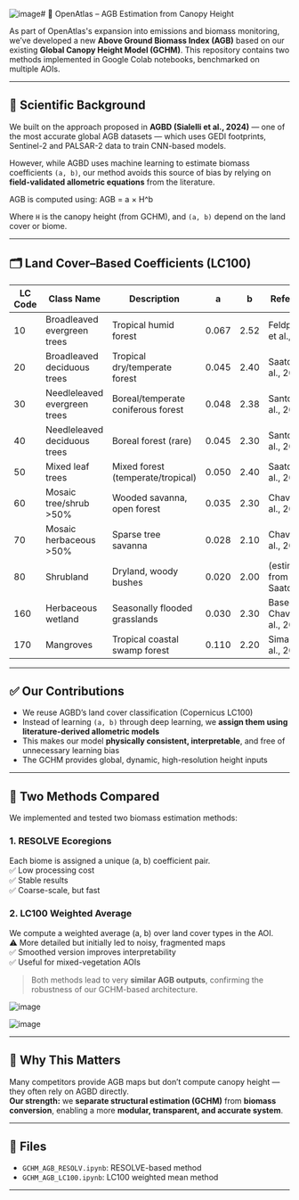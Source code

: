 ![image](https://github.com/user-attachments/assets/dfd56b71-20b5-4a17-8b25-090040701df4)# 🌳 OpenAtlas – AGB Estimation from Canopy Height

As part of OpenAtlas's expansion into emissions and biomass monitoring, we’ve developed a new **Above Ground Biomass Index (AGB)** based on our existing **Global Canopy Height Model (GCHM)**. This repository contains two methods implemented in Google Colab notebooks, benchmarked on multiple AOIs.

---

## 🧠 Scientific Background

We built on the approach proposed in **AGBD (Sialelli et al., 2024)** — one of the most accurate global AGB datasets — which uses GEDI footprints, Sentinel-2 and PALSAR-2 data to train CNN-based models.

However, while AGBD uses machine learning to estimate biomass coefficients `(a, b)`, our method avoids this source of bias by relying on **field-validated allometric equations** from the literature.

AGB is computed using: AGB = a × H^b

Where `H` is the canopy height (from GCHM), and `(a, b)` depend on the land cover or biome.

---

## 🗂️ Land Cover–Based Coefficients (LC100)

| LC Code | Class Name                           | Description                             | a      | b    | Reference                      |
|---------|---------------------------------------|-----------------------------------------|--------|------|-------------------------------|
| 10      | Broadleaved evergreen trees           | Tropical humid forest                   | 0.067  | 2.52 | Feldpausch et al., 2012       |
| 20      | Broadleaved deciduous trees           | Tropical dry/temperate forest           | 0.045  | 2.40 | Saatchi et al., 2011          |
| 30      | Needleleaved evergreen trees          | Boreal/temperate coniferous forest      | 0.048  | 2.38 | Santoro et al., 2011          |
| 40      | Needleleaved deciduous trees          | Boreal forest (rare)                    | 0.045  | 2.30 | Santoro et al., 2011          |
| 50      | Mixed leaf trees                      | Mixed forest (temperate/tropical)       | 0.050  | 2.40 | Saatchi et al., 2011          |
| 60      | Mosaic tree/shrub >50%                | Wooded savanna, open forest             | 0.035  | 2.30 | Chave et al., 2005            |
| 70      | Mosaic herbaceous >50%                | Sparse tree savanna                     | 0.028  | 2.10 | Chave et al., 2005            |
| 80      | Shrubland                             | Dryland, woody bushes                   | 0.020  | 2.00 | (estimated from Saatchi)      |
| 160     | Herbaceous wetland                    | Seasonally flooded grasslands           | 0.030  | 2.30 | Based on Chave et al., 2005   |
| 170     | Mangroves                             | Tropical coastal swamp forest           | 0.110  | 2.20 | Simard et al., 2019           |

---

## ✅ Our Contributions

- We reuse AGBD’s land cover classification (Copernicus LC100)
- Instead of learning `(a, b)` through deep learning, we **assign them using literature-derived allometric models**
- This makes our model **physically consistent, interpretable**, and free of unnecessary learning bias
- The GCHM provides global, dynamic, high-resolution height inputs

---

## 🔀 Two Methods Compared

We implemented and tested two biomass estimation methods:

### 1. **RESOLVE Ecoregions**  
Each biome is assigned a unique (a, b) coefficient pair.  
✅ Low processing cost  
✅ Stable results  
✅ Coarse-scale, but fast

### 2. **LC100 Weighted Average**  
We compute a weighted average (a, b) over land cover types in the AOI.  
⚠️ More detailed but initially led to noisy, fragmented maps  
✅ Smoothed version improves interpretability  
✅ Useful for mixed-vegetation AOIs

> Both methods lead to very **similar AGB outputs**, confirming the robustness of our GCHM-based architecture.



![image](https://github.com/user-attachments/assets/da4cbb26-aafc-4331-9ea6-597e3e61269a)



![image](https://github.com/user-attachments/assets/4fb64fc6-74b0-4b0d-864d-e5a0f7f83d07)


---

## 💬 Why This Matters

Many competitors provide AGB maps but don’t compute canopy height — they often rely on AGBD directly.  
**Our strength:** we **separate structural estimation (GCHM)** from **biomass conversion**, enabling a more **modular, transparent, and accurate system**.

---


## 📁 Files 

- `GCHM_AGB_RESOLV.ipynb`: RESOLVE-based method
- `GCHM_AGB_LC100.ipynb`: LC100 weighted mean method


---




